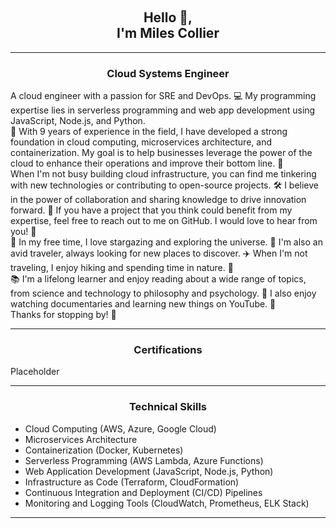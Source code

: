 &nbsp;
<h2 align="center">Hello 👋, <br>I'm Miles Collier</h2>
<hr align="center" size="6" width="100%"  color="green"></hr>

<h3 align="center">Cloud Systems Engineer</h3>
A cloud engineer with a passion for SRE and DevOps. 💻 My programming expertise lies in serverless programming and web app development using JavaScript, Node.js, and Python.
<br>
🚀 With 9 years of experience in the field, I have developed a strong foundation in cloud computing, microservices architecture, and containerization. My goal is to help businesses leverage the power of the cloud to enhance their operations and improve their bottom line. 💪
<br>
When I'm not busy building cloud infrastructure, you can find me tinkering with new technologies or contributing to open-source projects. 🛠️ I believe in the power of collaboration and sharing knowledge to drive innovation forward. 👥 If you have a project that you think could benefit from my expertise, feel free to reach out to me on GitHub. I would love to hear from you! 📩
<br>
🔭 In my free time, I love stargazing and exploring the universe. 🌌 I'm also an avid traveler, always looking for new places to discover. ✈️ When I'm not traveling, I enjoy hiking and spending time in nature. 🌳
<br>
📚 I'm a lifelong learner and enjoy reading about a wide range of topics, from science and technology to philosophy and psychology. 📖 I also enjoy watching documentaries and learning new things on YouTube. 🎥
<br>
Thanks for stopping by! 🙏
<hr align="center" size="6" width="100%"  color="green"></hr>
<h3 align="center">Certifications</h3>
Placeholder
<hr align="center" size="6" width="100%"  color="green"></hr>
      <h3 align="center">Technical Skills</h3>
<ul>
  <li>Cloud Computing (AWS, Azure, Google Cloud)</li>
  <li>Microservices Architecture</li>
  <li>Containerization (Docker, Kubernetes)</li>
  <li>Serverless Programming (AWS Lambda, Azure Functions)</li>
  <li>Web Application Development (JavaScript, Node.js, Python)</li>
  <li>Infrastructure as Code (Terraform, CloudFormation)</li>
  <li>Continuous Integration and Deployment (CI/CD) Pipelines</li>
  <li>Monitoring and Logging Tools (CloudWatch, Prometheus, ELK Stack)</li>
</ul>
<hr align="center" size="6" width="100%"  color="green"></hr>
